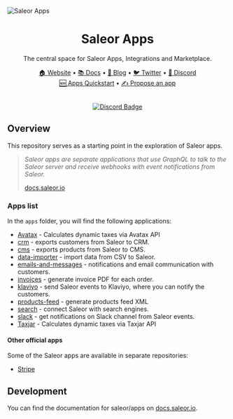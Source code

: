 ![Saleor Apps](https://user-images.githubusercontent.com/44495184/208925145-78c5022c-1a6c-4f2c-8f4f-7500e7afcaf0.png)


<div align="center">
  <h1>Saleor Apps</h1>
</div>

<div align="center">
  <p>The central space for Saleor Apps, Integrations and Marketplace.
</div>

<div align="center">
  <a href="https://saleor.io/">🏠 Website</a>
  <span> • </span>
  <a href="https://docs.saleor.io/docs/3.x">📚 Docs</a>
  <span> • </span>
  <a href="https://saleor.io/blog/">📰 Blog</a>
  <span> • </span>
  <a href="https://twitter.com/getsaleor">🐦 Twitter</a>
  <span> • </span>
  <a href="https://discord.gg/H52JTZAtSH">💬 Discord</a>
</div>

<div align="center">
  <a href="https://docs.saleor.io/docs/3.x/developer/extending/apps/quickstart/getting-started">🆕 Apps Quickstart</a>
  <span> • </span>
  <a href="https://github.com/saleor/apps/discussions/categories/integrations-features">✍️ Propose an app</a>
</div>

<br/>
<div align="center">
  
[![Discord Badge](https://dcbadge.vercel.app/api/server/H52JTZAtSH)](https://discord.gg/H52JTZAtSH)

</div>

## Overview

This repository serves as a starting point in the exploration of Saleor apps.

> _Saleor apps are separate applications that use GraphQL to talk to the Saleor server and receive webhooks with event notifications from Saleor._
>
> [docs.saleor.io](https://docs.saleor.io/docs/3.x/developer/extending/apps/key-concepts)

### Apps list

In the `apps` folder, you will find the following applications:

- [Avatax](./apps/avatax) - Calculates dynamic taxes via Avatax API
- [crm](https://docs.saleor.io/docs/3.x/developer/app-store/apps/crm) - exports customers from Saleor to CRM.
- [cms](https://docs.saleor.io/docs/3.x/developer/app-store/apps/cms) - exports products from Saleor to CMS.
- [data-importer](./apps/data-importer) - import data from CSV to Saleor.
- [emails-and-messages](https://docs.saleor.io/docs/3.x/developer/app-store/apps/emails-and-messages/overview) - notifications and email communication with customers.
- [invoices](https://docs.saleor.io/docs/3.x/developer/app-store/apps/invoices) - generate invoice PDF for each order.
- [klaviyo](./apps/klaviyo) - send Saleor events to Klaviyo, where you can notify the customers.
- [products-feed](./apps/products-feed) - generate products feed XML
- [search](./apps/search) - connect Saleor with search engines.
- [slack](./apps/slack) - get notifications on Slack channel from Saleor events.
- [Taxjar](./apps/taxjar) - Calculates dynamic taxes via Taxjar API

#### Other official apps

Some of the Saleor apps are available in separate repositories:

- [Stripe](https://github.com/saleor/saleor-app-payment-stripe)

## Development

You can find the documentation for saleor/apps on [docs.saleor.io](https://docs.saleor.io/docs/3.x/developer/app-store/development).
